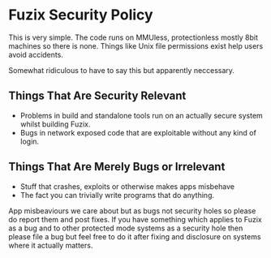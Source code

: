 # Fuzix Security Policy

This is very simple. The code runs on MMUless, protectionless mostly 8bit machines
so there is none. Things like Unix file permissions exist help users avoid
accidents.

Somewhat ridiculous to have to say this but apparently neccessary.

## Things That Are Security Relevant

- Problems in build and standalone tools run on an actually secure system whilst building Fuzix.
- Bugs in network exposed code that are exploitable without any kind of login.

## Things That Are Merely Bugs or Irrelevant

- Stuff that crashes, exploits or otherwise makes apps misbehave
- The fact you can trivially write programs that do anything.

App misbeaviours we care about but as bugs not security holes so please do
report them and post fixes. If you have something which applies to Fuzix as
a bug and to other protected mode systems as a security hole then please
file a bug but feel free to do it after fixing and disclosure on systems
where it actually matters.
